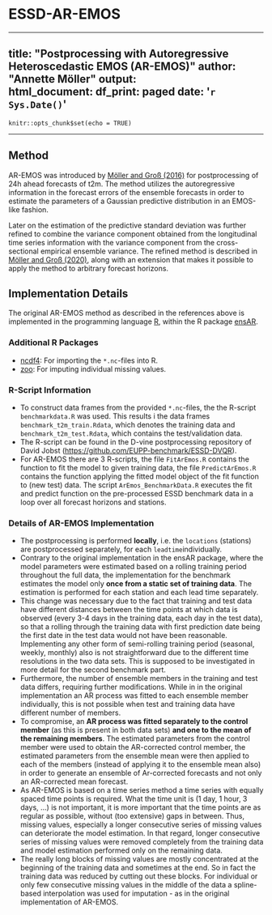 # ESSD-AR-EMOS

---
title: "Postprocessing with Autoregressive Heteroscedastic EMOS (AR-EMOS)"
author: "Annette Möller"
output:   
  html_document:
    df_print: paged
date: '`r Sys.Date()`'
---

```{r setup, include=FALSE}
knitr::opts_chunk$set(echo = TRUE)
```

---

## Method

AR-EMOS was introduced by [Möller and Groß (2016)](https://doi.org/10.1002/qj.2741) for postprocessing of 24h ahead forecasts of t2m. The method utilizes the autoregressive information in the forecast errors of the ensemble forecasts in order to estimate the parameters of a Gaussian predictive distribution in an EMOS-like fashion. 

Later on the estimation of the predictive standard deviation was further refined to combine the variance component obtained from the longitudinal time series information with the variance component from the cross-sectional empirical ensemble variance. The refined method is described in [Möller and Groß (2020)](https://doi.org/10.1002/qj.3667), along with an extension that makes it possible to apply the method to arbitrary forecast horizons. 



## Implementation Details

The original AR-EMOS method as described in the references above is implemented in the programming language [R](https://www.r-project.org), within the R package [ensAR](https://github.com/JuGross/ensAR). 


### Additional R Packages

- [ncdf4](https://cran.r-project.org/web/packages/ncdf4/index.html): For importing the `*.nc`-files into R.
- [zoo](https://cran.r-project.org/web/packages/zoo/index.html): For imputing individual missing values. 



### R-Script Information

- To construct data frames from the provided `*.nc`-files, the the R-script `benchmarkdata.R` was used. This results i the data frames `benchmark_t2m_train.Rdata`, which denotes the training data and `benchmark_t2m_test.Rdata`, which contains the test/validation data. 
- The R-script can be found in the D-vine postprocessing repository of David Jobst (https://github.com/EUPP-benchmark/ESSD-DVQR).
- For AR-EMOS there are 3 R-scripts, the file `FitArEmos.R` contains the function to fit the model to given training data, the file `PredictArEmos.R` contains the function applying the fitted model object of the fit function to (new test) data. The script `ArEmos_BenchmarkData.R` executes the fit and predict function on the pre-processed ESSD benchmark data in a loop over all forecast horizons and stations. 


### Details of AR-EMOS Implementation

- The postprocessing is performed **locally**, i.e. the `locations` (stations) are postprocessed separately, for each `leadtime`individually.
- Contrary to the original implementation in the ensAR package, where the model parameters were estimated based on a rolling training period throughout the full data, the implementation for the benchmark estimates the model only **once from a static set of training data**. The estimation is performed for each station and each lead time separately. 
- This change was necessary due to the fact that training and test data have different distances between the time points at which data is observed (every 3-4 days in the training data, each day in the test data), so that a rolling through the training data with first prediction date being the first date in the test data would not have been reasonable. Implementing any other form of semi-rolling training period (seasonal, weekly, monthly) also is not straightforward due to the different time resolutions in the two data sets. This is supposed to be investigated in more detail for the second benchmark part. 
- Furthermore, the number of ensemble members in the training and test data differs, requiring further modifications. While in in the original implementation an AR process was fitted to each ensemble member individually, this is not possible when test and training data have different number of members. 
- To compromise, an **AR process was fitted separately to the control member** (as this is present in both data sets) **and one to the mean of the remaining members**. The estimated parameters from the control member were used to obtain the AR-corrected control member, the estimated parameters from the ensemble mean were then applied to each of the members (instead of applying it to the ensemble mean also) in order to generate an ensemble of Ar-corrected forecasts and not only an AR-corrected mean forecast. 
- As AR-EMOS is based on a time series method a time series with equally spaced time points is required. What the time unit is (1 day, 1 hour, 3 days, ...) is not important, it is more important that the time points are as regular as possible, without (too extensive) gaps in between. Thus, missing values, especially a longer consecutive series of missing values can deteriorate the model estimation. In that regard, longer consecutive series of missing values were removed completely from the training data and model estimation performed only on the remaining data. 
- The really long blocks of missing values are mostly concentrated at the beginning of the training data and sometimes at the end. So in fact the training data was reduced by cutting out these blocks. For individual or only few consecutive missing values in the middle of the data a spline-based interpolation was used for imputation - as in the original implementation of AR-EMOS. 
